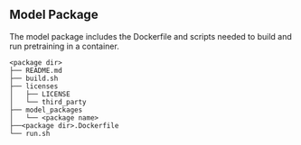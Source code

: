 ## Model Package

The model package includes the Dockerfile and scripts needed to build and
run <model name> pretraining in a container.
```
<package dir>
├── README.md
├── build.sh
├── licenses
│   ├── LICENSE
│   └── third_party
├── model_packages
│   └── <package name>
├──<package dir>.Dockerfile
└── run.sh
```
